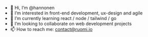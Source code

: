 - 👋 Hi, I’m @hannonen
- 👀 I’m interested in front-end development, ux-design and agile
- 🌱 I’m currently learning react / node / tailwind / go
- 💞️ I’m looking to collaborate on web development projects
- 📫 How to reach me: contact@ruomi.io

<!---
hannonen/hannonen is a ✨ special ✨ repository because its `README.md` (this file) appears on your GitHub profile.
You can click the Preview link to take a look at your changes.
--->
